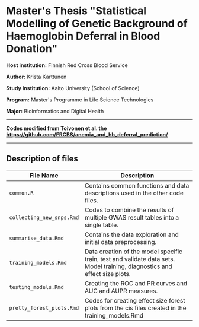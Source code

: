 # **Master's Thesis "Statistical Modelling of Genetic Background of Haemoglobin Deferral in Blood Donation"**


**Host institution:** Finnish Red Cross Blood Service

**Author:** Krista Karttunen

**Study Institution:** Aalto University (School of Science)

**Program:** Master's Programme in Life Science Technologies

**Major:** Bioinformatics and Digital Health

---
**Codes modified from Toivonen et al. the https://github.com/FRCBS/anemia_and_hb_deferral_prediction/**

---

## Description of files
| File Name       | Description                                      | 
|-----------------|--------------------------------------------------|
| `common.R`   | Contains common functions and data descriptions used in the other code files. |
| `collecting_new_snps.Rmd`   | Codes to combine the results of multiple GWAS result tables into a single table. |
| `summarise_data.Rmd`  | Contains the data exploration and initial data preprocessing.         |
| `training_models.Rmd`    | Data creation of the model specific train, test and validate data sets. Model training, diagnostics and effect size plots.         | 
| `testing_models.Rmd` | Creating the ROC and PR curves and AUC and AUPR measures.       |
| `pretty_forest_plots.Rmd` | Codes for creating effect size forest plots from the cis files created in the training_models.Rmd      |
